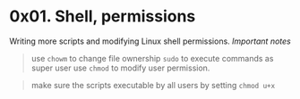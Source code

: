 # 0x01. Shell, permissions
Writing more scripts and modifying Linux shell permissions.
*Important notes*
> use `chowm` to change file ownership
> `sudo` to execute commands as super user
> use `chmod` to modify user permission.

> make sure the scripts executable by all users by setting `chmod u+x` 
